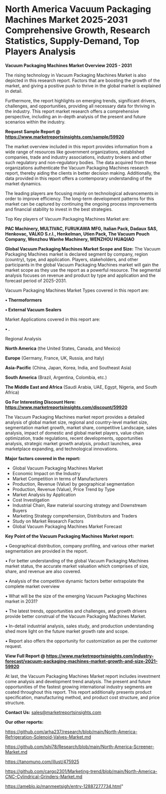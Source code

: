 # North America Vacuum Packaging Machines Market 2025-2031 Comprehensive Growth, Research Statistics, Supply-Demand,  Top Players Analysis

<Strong> Vacuum Packaging Machines Market Overview 2025 - 2031</strong>

The rising technology in Vacuum Packaging Machines Market is also depicted in this research report. Factors that are boosting the growth of the market, and giving a positive push to thrive in the global market is explained in detail.

Furthermore, the report highlights on emerging trends, significant drivers, challenges, and opportunities, providing all necessary data for thriving in the industry. This report market research offers a comprehensive perspective, including an in-depth analysis of the present and future scenarios within the industry.

<strong>Request Sample Report @ <a href=https://www.marketreportsinsights.com/sample/59920>https://www.marketreportsinsights.com/sample/59920</a></strong>

The market overview included in this report provides information from a wide range of resources like government organizations, established companies, trade and industry associations, industry brokers and other such regulatory and non-regulatory bodies. The data acquired from these organizations authenticate the Vacuum Packaging Machines research report, thereby aiding the clients in better decision making. Additionally, the data provided in this report offers a contemporary understanding of the market dynamics.

The leading players are focusing mainly on technological advancements in order to improve efficiency. The long-term development patterns for this market can be captured by continuing the ongoing process improvements and financial stability to invest in the best strategies.

Top Key players of Vacuum Packaging Machines Market are:

<strong>PAC Machinery, MULTIVAC, FURUKAWA MFG, Italian Pack, Dadaux SAS, Henkovac, VALKO S.r.l., Henkelman, Utien Pack, The Vacuum Pouch Company, Wenzhou Wanhe Machinery, WENZHOU HUAQIAO</strong>

<strong><b>Global Vacuum Packaging Machines Market Scope and Size:</b></strong>
The Vacuum Packaging Machines market is declared segment by company, region (country), type, and application. Players, stakeholders, and other participants in the global Vacuum Packaging Machines market will gain the market scope as they use the report as a powerful resource. The segmental analysis focuses on revenue and product by type and application and the forecast period of 2025-2031.

Vacuum Packaging Machines Market Types covered in this report are:

<strong>• Thermoformers

• External Vacuum Sealers</strong>

Market Applications covered in this report are:

<strong>• .</strong> 

Regional Analysis

<strong>North America</strong> (the United States, Canada, and Mexico)

<strong>Europe</strong> (Germany, France, UK, Russia, and Italy)

<strong>Asia-Pacific</strong> (China, Japan, Korea, India, and Southeast Asia)

<strong>South America</strong> (Brazil, Argentina, Colombia, etc.)

<strong>The Middle East and Africa</strong> (Saudi Arabia, UAE, Egypt, Nigeria, and South Africa)

<strong>Go For Interesting Discount Here: <a href=https://www.marketreportsinsights.com/discount/59920>https://www.marketreportsinsights.com/discount/59920</a></strong>

The Vacuum Packaging Machines market report provides a detailed analysis of global market size, regional and country-level market size, segmentation market growth, market share, competitive Landscape, sales analysis, impact of domestic and global market players, value chain optimization, trade regulations, recent developments, opportunities analysis, strategic market growth analysis, product launches, area marketplace expanding, and technological innovations.

<strong><b>Major factors covered in the report:</b></strong>
<ul>
  <li>Global Vacuum Packaging Machines Market </li>
  <li>Economic Impact on the Industry</li>
  <li>Market Competition in terms of Manufacturers</li>
  <li>Production, Revenue (Value) by geographical segmentation</li>
  <li>Production, Revenue (Value), Price Trend by Type</li>
  <li>Market Analysis by Application</li>
  <li>Cost Investigation</li>
  <li>Industrial Chain, Raw material sourcing strategy and Downstream Buyers</li>
  <li>Marketing Strategy comprehension, Distributors and Traders</li>
  <li>Study on Market Research Factors</li>
  <li>Global Vacuum Packaging Machines Market Forecast</li>
</ul>

<strong><b>Key Point of the Vacuum Packaging Machines Market report:</b></strong>

• Geographical distribution, company profiling, and various other market segmentation are provided in the report.

• For better understanding of the global Vacuum Packaging Machines market status, the accurate market valuation which comprises of size, share, and revenue are also covered.

• Analysis of the competitive dynamic factors better extrapolate the complete market overview

• What will be the size of the emerging Vacuum Packaging Machines market in 2031?

• The latest trends, opportunities and challenges, and growth drivers provide better construal of the Vacuum Packaging Machines Market.

• In-detail industrial analysis, sales study, and production understanding shed more light on the future market growth rate and scope.

• Report also offers the opportunity for customization as per the customer request.

<strong><b>View Full Report @ <a href=https://www.marketreportsinsights.com/industry-forecast/vacuum-packaging-machines-market-growth-and-size-2021-59920>https://www.marketreportsinsights.com/industry-forecast/vacuum-packaging-machines-market-growth-and-size-2021-59920</a></b></strong>


At last, the Vacuum Packaging Machines Market report includes investment come analysis and development trend analysis. The present and future opportunities of the fastest growing international industry segments are coated throughout this report. This report additionally presents product specification, manufacturing method, and product cost structure, and price structure.

<strong>Contact Us:</strong>
sales@marketreportsinsights.com

<strong>Our other reports:</strong>

<a href=https://github.com/arha237/research/blob/main/North-America-Refrigeration-Solenoid-Valves-Market.md>https://github.com/arha237/research/blob/main/North-America-Refrigeration-Solenoid-Valves-Market.md</a>

<a href=https://github.com/Ishi78/Research/blob/main/North-America-Screener-Market.md>https://github.com/Ishi78/Research/blob/main/North-America-Screener-Market.md</a>

<a href=https://tanomuno.com/illust/475925>https://tanomuno.com/illust/475925</a>

<a href=https://github.com/cargo2301/Marketing-trend/blob/main/North-America-CNC-Cylindrical-Grinders-Market.md>https://github.com/cargo2301/Marketing-trend/blob/main/North-America-CNC-Cylindrical-Grinders-Market.md</a>

<a href=https://ameblo.jp/manmeetsigh/entry-12887277734.html>https://ameblo.jp/manmeetsigh/entry-12887277734.html</a>"
